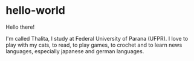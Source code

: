 # hello-world

Hello there!

I'm called Thalita, I study at Federal University of Parana (UFPR).
I love to play with my cats, to read, to play games, to crochet and to learn news languages, especially japanese and german languages.
